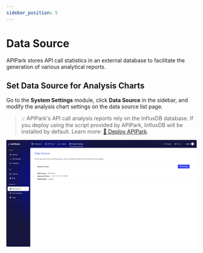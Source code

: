 ```yaml
---
sidebar_position: 5
---
```


# Data Source

APIPark stores API call statistics in an external database to facilitate the generation of various analytical reports.

## Set Data Source for Analysis Charts

Go to the **System Settings** module, click **Data Source** in the sidebar, and modify the analysis chart settings on the data source list page.

> 💡 APIPark's API call analysis reports rely on the InfluxDB database. If you deploy using the script provided by APIPark, InfluxDB will be installed by default. Learn more: [🔗 Deploy APIPark](deploy.md).

![](images/2024-10-29-01-26-16.png)